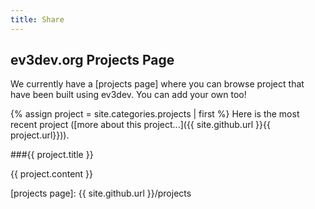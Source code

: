 ```yaml
---
title: Share
---
```


ev3dev.org Projects Page
------------------------

We currently have a [projects page] where you can browse project that have been
built using ev3dev. You can add your own too!

{% assign project = site.categories.projects | first %}
Here is the most recent project ([more about this project...]({{ site.github.url }}{{ project.url}})).

###{{ project.title }}

{{ project.content }}

[projects page]: {{ site.github.url }}/projects